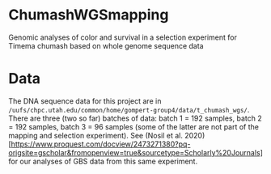 # ChumashWGSmapping
Genomic analyses of color and survival in a selection experiment for Timema chumash based on whole genome sequence data
# Data

The DNA sequence data for this project are in `/uufs/chpc.utah.edu/common/home/gompert-group4/data/t_chumash_wgs/`. There are three (two so far) batches of data: batch 1 = 192 samples, batch 2 = 192 samples, batch 3 = 96 samples (some of the latter are not part of the mapping and selection experiment). See (Nosil et al. 2020)[https://www.proquest.com/docview/2473271380?pq-origsite=gscholar&fromopenview=true&sourcetype=Scholarly%20Journals] for our analyses of GBS data from this same experiment.

